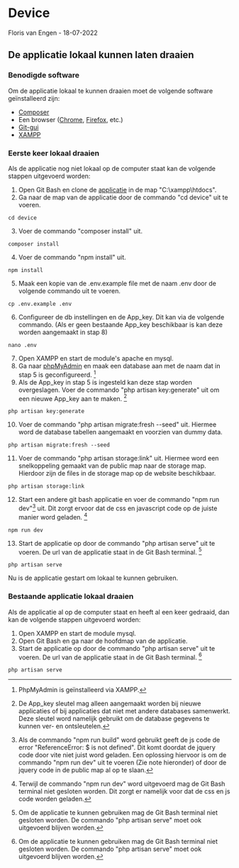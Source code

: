# Device

Floris van Engen - 18-07-2022

## De applicatie lokaal kunnen laten draaien

### Benodigde software

Om de applicatie lokaal te kunnen draaien moet de volgende software geïnstalleerd zijn:

- [Composer](https://getcomposer.org/download/)
- Een browser ([Chrome](https://www.google.com/intl/nl_nl/chrome/), [Firefox](https://www.mozilla.org/nl/firefox/new/),
  etc.)
- [Git-gui](https://git-scm.com/download/win)
- [XAMPP](https://www.apachefriends.org/)

### Eerste keer lokaal draaien

Als de applicatie nog niet lokaal op de computer staat kan de volgende stappen uitgevoerd worden:

1. Open Git Bash en clone de [applicatie](https://github.com/FlorisvanEngen/device) in de map "C:\xampp\htdocs".
2. Ga naar de map van de applicatie door de commando "cd device" uit te voeren.

```text
cd device
```

3. Voer de commando "composer install" uit.

```text
composer install
```

4. Voer de commando "npm install" uit.

```text
npm install
```

5. Maak een kopie van de .env.example file met de naam .env door de volgende commando uit te voeren.

```text
cp .env.example .env
```

6. Configureer de db instellingen en de App_key. Dit kan via de volgende commando. (Als er geen bestaande App_key
   beschikbaar is kan deze worden aangemaakt in stap 8)

```text
nano .env
```

7. Open XAMPP en start de module's apache en mysql.
8. Ga naar [phpMyAdmin](http://localhost/phpmyadmin/index.php) en maak een database aan met de naam dat in stap 5 is
   geconfigureerd. [^1]
9. Als de App_key in stap 5 is ingesteld kan deze stap worden overgeslagen. Voer de commando "php artisan key:generate"
   uit om een nieuwe App_key aan te maken. [^2]

```text
php artisan key:generate
```

10. Voer de commando "php artisan migrate:fresh --seed" uit. Hiermee word de database tabellen aangemaakt en voorzien
    van
    dummy data.

```text
php artisan migrate:fresh --seed
```

11. Voer de commando "php artisan storage:link" uit. Hiermee word een snelkoppeling gemaakt van de public map naar de
    storage map. Hierdoor zijn de files in de storage map op de website beschikbaar.

```text
php artisan storage:link
```

12. Start een andere git bash applicatie en voer de commando "npm run dev"[^3] uit. Dit zorgt ervoor dat de css en
    javascript code op de juiste manier word geladen. [^4]

```text
npm run dev
```

13. Start de applicatie op door de commando "php artisan serve" uit te voeren. De url van de applicatie staat in de
    Git Bash terminal. [^5]

```text
php artisan serve
```

Nu is de applicatie gestart om lokaal te kunnen gebruiken.

### Bestaande applicatie lokaal draaien

Als de applicatie al op de computer staat en heeft al een keer gedraaid, dan kan de volgende stappen uitgevoerd worden:

1. Open XAMPP en start de module mysql.
2. Open Git Bash en ga naar de hoofdmap van de applicatie.
3. Start de applicatie op door de commando "php artisan serve" uit te voeren. De url van de applicatie staat in de
   Git Bash terminal. [^5]

```text
php artisan serve
```

[^1]: PhpMyAdmin is geïnstalleerd via XAMPP.

[^2]: De App_key sleutel mag alleen aangemaakt worden bij nieuwe applicaties of bij applicaties dat niet met andere
databases samenwerkt. Deze sleutel word namelijk gebruikt om de database gegevens te kunnen ver- en ontsleutelen.

[^3]: Als de commando "npm run build" word gebruikt geeft de js code de error "ReferenceError: $ is not defined". Dit
komt doordat de jquery code door vite niet juist word geladen. Een oplossing hiervoor is om de commando "npm run dev"
uit te voeren (Zie note hieronder[^4]) of door de jquery code in de public map al op te slaan.

[^4]: Terwijl de commando "npm run dev" word uitgevoerd mag de Git Bash terminal niet gesloten worden. Dit zorgt er
namelijk voor dat de css en js code worden geladen.

[^5]: Om de applicatie te kunnen gebruiken mag de Git Bash terminal niet gesloten worden. De commando "php artisan
serve" moet ook uitgevoerd blijven worden. 
